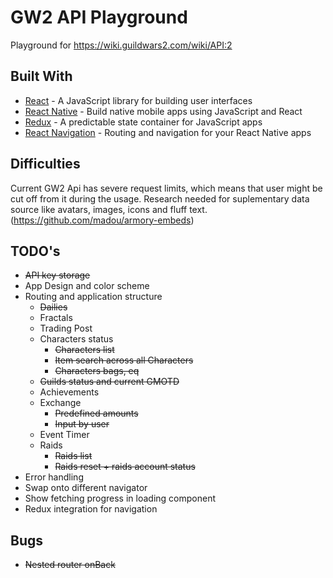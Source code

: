 # GW2 API Playground

Playground for https://wiki.guildwars2.com/wiki/API:2

## Built With

* [React](https://reactjs.org/) - A JavaScript library for building user interfaces
* [React Native](https://facebook.github.io/react-native/) - Build native mobile apps using JavaScript and React
* [Redux](https://redux.js.org/) - A predictable state container for JavaScript apps
* [React Navigation](https://reactnavigation.org/) - Routing and navigation for your React Native apps

## Difficulties

Current GW2 Api has severe request limits, which means that user might be cut off from it during the usage.
Research needed for suplementary data source like avatars, images, icons and fluff text. (https://github.com/madou/armory-embeds)

## TODO's

* <del>API key storage</del>
* App Design and color scheme
* Routing and application structure
  * <del>Dailies</del>
  * Fractals
  * Trading Post
  * Characters status
    * <del>Characters list</del>
    * <del>Item search across all Characters</del>
    * <del>Characters bags, eq</del>
  * <del>Guilds status and current GMOTD</del>
  * Achievements
  * Exchange
    * <del>Predefined amounts</del>
    * <del>Input by user</del>
  * Event Timer
  * Raids
    * <del>Raids list</del>
    * <del>Raids reset + raids account status</del>
* Error handling
* Swap onto different navigator
* Show fetching progress in loading component
* Redux integration for navigation

## Bugs
* <del>Nested router onBack</del>
